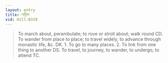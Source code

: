 ```yaml
---
layout: entry
title: འགྲིམ་
vid: Hill:0319
---
```

> To march about, perambulate; to rove or stroll about; walk round CD. To wander from place to place; to travel widely, to advance through monastic life, &c. DK. 1. To go to many places. 2. To link from one thing to another DS. To travel, to journey, to wander, to undergo, to attend TC.
